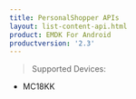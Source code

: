 ```yaml
---
title: PersonalShopper APIs
layout: list-content-api.html
product: EMDK For Android
productversion: '2.3'
---
```

>Supported Devices:
* MC18KK












